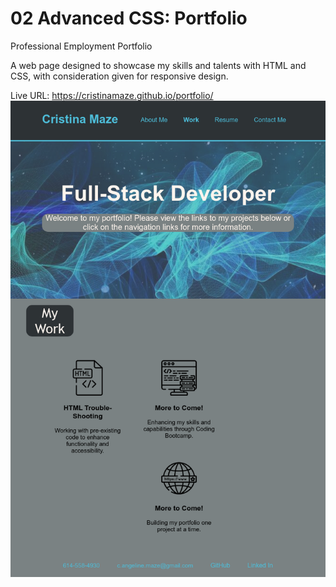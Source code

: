 # 02 Advanced CSS: Portfolio
Professional Employment Portfolio

A web page designed to showcase my skills and talents with HTML and CSS, with consideration given for responsive design. 

Live URL: https://cristinamaze.github.io/portfolio/
![](assets/img/web-page-body.png)
